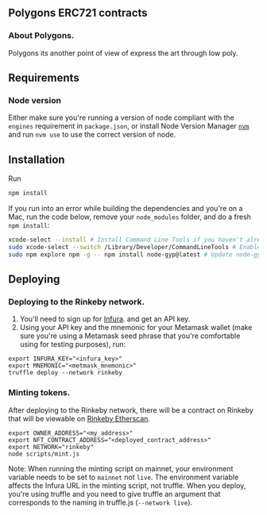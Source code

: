 ## Polygons ERC721 contracts

### About Polygons.

Polygons its another point of view of express the art through low poly.

## Requirements

### Node version

Either make sure you're running a version of node compliant with the `engines` requirement in `package.json`, or install Node Version Manager [`nvm`](https://github.com/creationix/nvm) and run `nvm use` to use the correct version of node.

## Installation

Run
```bash
npm install
```

If you run into an error while building the dependencies and you're on a Mac, run the code below, remove your `node_modules` folder, and do a fresh `npm install`:

```bash
xcode-select --install # Install Command Line Tools if you haven't already.
sudo xcode-select --switch /Library/Developer/CommandLineTools # Enable command line tools
sudo npm explore npm -g -- npm install node-gyp@latest # Update node-gyp
```

## Deploying

### Deploying to the Rinkeby network.

1. You'll need to sign up for [Infura](https://infura.io). and get an API key.
2. Using your API key and the mnemonic for your Metamask wallet (make sure you're using a Metamask seed phrase that you're comfortable using for testing purposes), run:

```
export INFURA_KEY="<infura_key>"
export MNEMONIC="<metmask_mnemonic>"
truffle deploy --network rinkeby
```

### Minting tokens.

After deploying to the Rinkeby network, there will be a contract on Rinkeby that will be viewable on [Rinkeby Etherscan](https://rinkeby.etherscan.io).

```
export OWNER_ADDRESS="<my_address>"
export NFT_CONTRACT_ADDRESS="<deployed_contract_address>"
export NETWORK="rinkeby"
node scripts/mint.js
```

Note: When running the minting script on mainnet, your environment variable needs to be set to `mainnet` not `live`.  The environment variable affects the Infura URL in the minting script, not truffle. When you deploy, you're using truffle and you need to give truffle an argument that corresponds to the naming in truffle.js (`--network live`).
